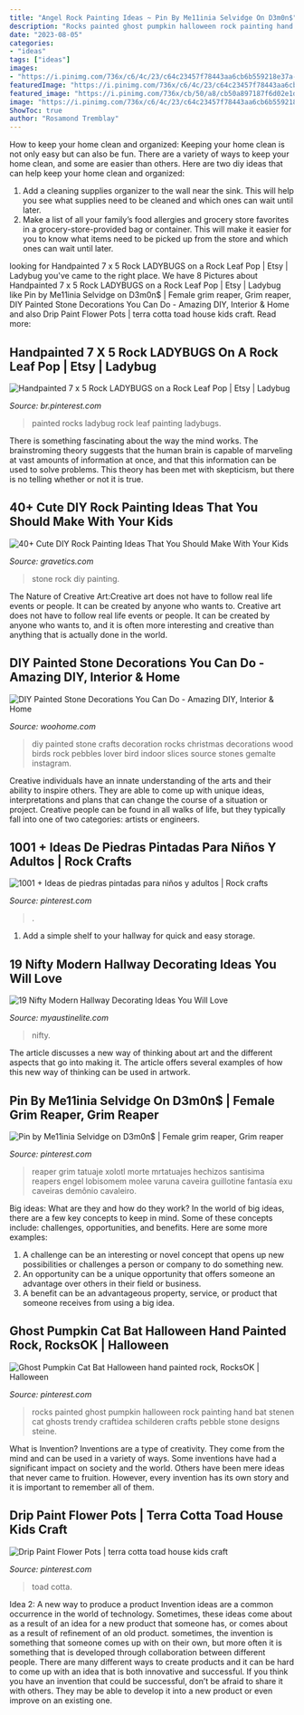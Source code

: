 ```yaml
---
title: "Angel Rock Painting Ideas ~ Pin By Me11inia Selvidge On D3m0n$"
description: "Rocks painted ghost pumpkin halloween rock painting hand bat stenen cat ghosts trendy craftidea schilderen crafts pebble stone designs steine"
date: "2023-08-05"
categories:
- "ideas"
tags: ["ideas"]
images:
- "https://i.pinimg.com/736x/c6/4c/23/c64c23457f78443aa6cb6b559218e37a--reaper-costume-grim-reaper.jpg"
featuredImage: "https://i.pinimg.com/736x/c6/4c/23/c64c23457f78443aa6cb6b559218e37a--reaper-costume-grim-reaper.jpg"
featured_image: "https://i.pinimg.com/736x/cb/50/a8/cb50a897187f6d02e1d21bb8137bbe15.jpg"
image: "https://i.pinimg.com/736x/c6/4c/23/c64c23457f78443aa6cb6b559218e37a--reaper-costume-grim-reaper.jpg"
ShowToc: true
author: "Rosamond Tremblay"
---
```



How to keep your home clean and organized:
Keeping your home clean is not only easy but can also be fun. There are a variety of ways to keep your home clean, and some are easier than others. Here are two diy ideas that can help keep your home clean and organized:
1. Add a cleaning supplies organizer to the wall near the sink. This will help you see what supplies need to be cleaned and which ones can wait until later.
2. Make a list of all your family’s food allergies and grocery store favorites in a grocery-store-provided bag or container. This will make it easier for you to know what items need to be picked up from the store and which ones can wait until later.

	

		
looking for Handpainted 7 x 5 Rock LADYBUGS on a Rock Leaf Pop | Etsy | Ladybug you've came to the right place. We have 8 Pictures about Handpainted 7 x 5 Rock LADYBUGS on a Rock Leaf Pop | Etsy | Ladybug like Pin by Me11inia Selvidge on D3m0n$ | Female grim reaper, Grim reaper, DIY Painted Stone Decorations You Can Do - Amazing DIY, Interior &amp; Home and also Drip Paint Flower Pots | terra cotta toad house kids craft. Read more:
		
    
## Handpainted 7 X 5 Rock LADYBUGS On A Rock Leaf Pop | Etsy | Ladybug

<img loading=lazy src="https://i.pinimg.com/736x/36/a9/72/36a972d658ca0d5e7704b77819821f9e.jpg" onerror="this.onerror=null;this.src='https://tse1.mm.bing.net/th?id=OIP.Q0SuOt2dm5j_Wc3Du-ykQQHaJ4&amp;pid=15.1';" alt="Handpainted 7 x 5 Rock LADYBUGS on a Rock Leaf Pop | Etsy | Ladybug">

_Source: br.pinterest.com_

>painted rocks ladybug rock leaf painting ladybugs. 

	

There is something fascinating about the way the mind works. The brainstroming theory suggests that the human brain is capable of marveling at vast amounts of information at once, and that this information can be used to solve problems. This theory has been met with skepticism, but there is no telling whether or not it is true.

    
## 40+ Cute DIY Rock Painting Ideas That You Should Make With Your Kids

<img loading=lazy src="https://www.gravetics.com/wp-content/uploads/2017/08/Stone-Footprints.jpg" onerror="this.onerror=null;this.src='https://tse4.mm.bing.net/th?id=OIP.1Sw3mAXv24ZwE-67j1ulGAHaTF&amp;pid=15.1';" alt="40+ Cute DIY Rock Painting Ideas That You Should Make With Your Kids">

_Source: gravetics.com_

>stone rock diy painting. 

	

The Nature of Creative Art:Creative art does not have to follow real life events or people. It can be created by anyone who wants to.
Creative art does not have to follow real life events or people. It can be created by anyone who wants to, and it is often more interesting and creative than anything that is actually done in the world.

    
## DIY Painted Stone Decorations You Can Do - Amazing DIY, Interior &amp; Home

<img loading=lazy src="http://www.woohome.com/wp-content/uploads/2017/12/diy-home-decor-ideas-with-painted-pebbles-rocks-17.jpg" onerror="this.onerror=null;this.src='https://tse4.mm.bing.net/th?id=OIP.tdr0vQG0e3LSUc9EI31t0gHaSI&amp;pid=15.1';" alt="DIY Painted Stone Decorations You Can Do - Amazing DIY, Interior &amp; Home">

_Source: woohome.com_

>diy painted stone crafts decoration rocks christmas decorations wood birds rock pebbles lover bird indoor slices source stones gemalte instagram. 

	

Creative individuals have an innate understanding of the arts and their ability to inspire others. They are able to come up with unique ideas, interpretations and plans that can change the course of a situation or project. Creative people can be found in all walks of life, but they typically fall into one of two categories: artists or engineers.

    
## 1001 + Ideas De Piedras Pintadas Para Niños Y Adultos | Rock Crafts

<img loading=lazy src="https://i.pinimg.com/736x/cb/50/a8/cb50a897187f6d02e1d21bb8137bbe15.jpg" onerror="this.onerror=null;this.src='https://tse3.mm.bing.net/th?id=OIP.J3f2_OMfUKxQZyZfBOlZGgHaJ3&amp;pid=15.1';" alt="1001 + Ideas de piedras pintadas para niños y adultos | Rock crafts">

_Source: pinterest.com_

>. 

	

1. Add a simple shelf to your hallway for quick and easy storage.

    
## 19 Nifty Modern Hallway Decorating Ideas You Will Love

<img loading=lazy src="http://www.myaustinelite.com/wp-content/uploads/2015/01/modern-hallway-decorating-ideas-for-small-hallway.jpg?x34469" onerror="this.onerror=null;this.src='https://tse1.mm.bing.net/th?id=OIP.6OE585qVt-yapNoegIvscgHaK3&amp;pid=15.1';" alt="19 Nifty Modern Hallway Decorating Ideas You Will Love">

_Source: myaustinelite.com_

>nifty. 

	

The article discusses a new way of thinking about art and the different aspects that go into making it. The article offers several examples of how this new way of thinking can be used in artwork.

    
## Pin By Me11inia Selvidge On D3m0n$ | Female Grim Reaper, Grim Reaper

<img loading=lazy src="https://i.pinimg.com/736x/c6/4c/23/c64c23457f78443aa6cb6b559218e37a--reaper-costume-grim-reaper.jpg" onerror="this.onerror=null;this.src='https://tse2.mm.bing.net/th?id=OIP.x0AgLSZz4O_4RokVgrQP9QHaKc&amp;pid=15.1';" alt="Pin by Me11inia Selvidge on D3m0n$ | Female grim reaper, Grim reaper">

_Source: pinterest.com_

>reaper grim tatuaje xolotl morte mrtatuajes hechizos santisima reapers engel lobisomem molee varuna caveira guillotine fantasía exu caveiras demônio cavaleiro. 

	

Big ideas: What are they and how do they work?
In the world of big ideas, there are a few key concepts to keep in mind. Some of these concepts include: challenges, opportunities, and benefits. Here are some more examples:
1. A challenge can be an interesting or novel concept that opens up new possibilities or challenges a person or company to do something new. 
2. An opportunity can be a unique opportunity that offers someone an advantage over others in their field or business. 
3. A benefit can be an advantageous property, service, or product that someone receives from using a big idea.

    
## Ghost Pumpkin Cat Bat Halloween Hand Painted Rock, RocksOK | Halloween

<img loading=lazy src="https://i.pinimg.com/736x/8a/24/9e/8a249efcabdd9c2e03d649132d60cbfd--ghost-pumpkin-hand-painted-rocks.jpg" onerror="this.onerror=null;this.src='https://tse2.mm.bing.net/th?id=OIP.6jdyRgt5-gmdGVnkHABSowHaJ4&amp;pid=15.1';" alt="Ghost Pumpkin Cat Bat Halloween hand painted rock, RocksOK | Halloween">

_Source: pinterest.com_

>rocks painted ghost pumpkin halloween rock painting hand bat stenen cat ghosts trendy craftidea schilderen crafts pebble stone designs steine. 

	

What is Invention?
Inventions are a type of creativity. They come from the mind and can be used in a variety of ways. Some inventions have had a significant impact on society and the world. Others have been mere ideas that never came to fruition. However, every invention has its own story and it is important to remember all of them.

    
## Drip Paint Flower Pots | Terra Cotta Toad House Kids Craft

<img loading=lazy src="https://i.pinimg.com/736x/73/ad/91/73ad910fbcbfe57bba875ac331ee1bea.jpg" onerror="this.onerror=null;this.src='https://tse3.mm.bing.net/th?id=OIP.8f4v0Ijh73Is_3u8_xQxmQHaLL&amp;pid=15.1';" alt="Drip Paint Flower Pots | terra cotta toad house kids craft">

_Source: pinterest.com_

>toad cotta. 

	

Idea 2: A new way to produce a product
Invention ideas are a common occurrence in the world of technology. Sometimes, these ideas come about as a result of an idea for a new product that someone has, or comes about as a result of refinement of an old product. sometimes, the invention is something that someone comes up with on their own, but more often it is something that is developed through collaboration between different people. There are many different ways to create products and it can be hard to come up with an idea that is both innovative and successful. If you think you have an invention that could be successful, don’t be afraid to share it with others. They may be able to develop it into a new product or even improve on an existing one.

